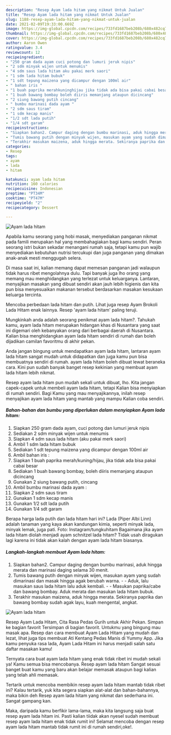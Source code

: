 ```yaml
---
description: "Resep Ayam lada hitam yang nikmat Untuk Jualan"
title: "Resep Ayam lada hitam yang nikmat Untuk Jualan"
slug: 1188-resep-ayam-lada-hitam-yang-nikmat-untuk-jualan
date: 2021-02-09T19:33:00.669Z
image: https://img-global.cpcdn.com/recipes/733fd1687beb208b/680x482cq70/ayam-lada-hitam-foto-resep-utama.jpg
thumbnail: https://img-global.cpcdn.com/recipes/733fd1687beb208b/680x482cq70/ayam-lada-hitam-foto-resep-utama.jpg
cover: https://img-global.cpcdn.com/recipes/733fd1687beb208b/680x482cq70/ayam-lada-hitam-foto-resep-utama.jpg
author: Aaron Owen
ratingvalue: 3.4
reviewcount: 12
recipeingredient:
- "250 gram dada ayam cuci potong dan lumuri jeruk nipis"
- "2 sdm minyak wijen untuk menumis"
- "4 sdm saus lada hitam aku pakai merk saori"
- "1 sdm lada hitam bubuk"
- "1 sdt tepung maizena yang dicampur dengan 100ml air"
- " bahan iris "
- "1 buah paprika merahkuninghijau jika tidak ada bisa pakai cabai besar"
- "1 buah bawang bombay boleh diiris memanjang ataupun dicincang"
- "2 siung bawang putih cincang"
- " bumbu marinasi dada ayam "
- "2 sdm saus tiram"
- "1 sdm kecap manis"
- "1/2 sdt lada putih"
- "1/4 sdt garam"
recipeinstructions:
- "Siapkan bahan2. Campur daging dengan bumbu marinasi, aduk hingga merata dan marinasi daging selama 30 menit."
- "Tumis bawang putih dengan minyak wijen, masukan ayam yang sudah dimarinasi dan masak hingga agak berubah warna.  Aduk, lalu masukan saus lada hitam lalu aduk kembali.  Masukan paprika/cabe dan bawang bombay. Aduk merata dan masukan lada hitam bubuk."
- "Terakhir masukan maizena, aduk hingga merata. Sekiranya paprika dan bawang bombay sudah agak layu, kuah mengental, angkat."
categories:
- Resep
tags:
- ayam
- lada
- hitam

katakunci: ayam lada hitam 
nutrition: 160 calories
recipecuisine: Indonesian
preptime: "PT34M"
cooktime: "PT47M"
recipeyield: "2"
recipecategory: Dessert

---
```



![Ayam lada hitam](https://img-global.cpcdn.com/recipes/733fd1687beb208b/680x482cq70/ayam-lada-hitam-foto-resep-utama.jpg)

Apabila kamu seorang yang hobi masak, menyediakan panganan nikmat pada famili merupakan hal yang membahagiakan bagi kamu sendiri. Peran seorang istri bukan sekadar menangani rumah saja, tetapi kamu pun wajib menyediakan kebutuhan nutrisi tercukupi dan juga panganan yang dimakan anak-anak mesti menggugah selera.

Di masa  saat ini, kalian memang dapat memesan panganan jadi walaupun tidak harus ribet mengolahnya dulu. Tapi banyak juga lho orang yang memang mau menghidangkan yang terlezat untuk keluarganya. Lantaran, menyajikan masakan yang dibuat sendiri akan jauh lebih higienis dan kita pun bisa menyesuaikan makanan tersebut berdasarkan masakan kesukaan keluarga tercinta. 

Mencoba perbedaan lada hitam dan putih. Lihat juga resep Ayam Brokoli Lada Hitam enak lainnya. Resep &#39;ayam lada hitam&#39; paling teruji.

Mungkinkah anda adalah seorang penikmat ayam lada hitam?. Tahukah kamu, ayam lada hitam merupakan hidangan khas di Nusantara yang saat ini digemari oleh kebanyakan orang dari berbagai daerah di Nusantara. Kalian bisa menghidangkan ayam lada hitam sendiri di rumah dan boleh dijadikan camilan favoritmu di akhir pekan.

Anda jangan bingung untuk mendapatkan ayam lada hitam, lantaran ayam lada hitam sangat mudah untuk didapatkan dan juga kamu pun bisa membuatnya sendiri di rumah. ayam lada hitam boleh dibuat lewat beraneka cara. Kini pun sudah banyak banget resep kekinian yang membuat ayam lada hitam lebih nikmat.

Resep ayam lada hitam pun mudah sekali untuk dibuat, lho. Kita jangan capek-capek untuk membeli ayam lada hitam, tetapi Kalian bisa menyiapkan di rumah sendiri. Bagi Kamu yang mau menyajikannya, inilah resep menyajikan ayam lada hitam yang mantab yang mampu Kalian coba sendiri.

<!--inarticleads1-->

##### Bahan-bahan dan bumbu yang diperlukan dalam menyiapkan Ayam lada hitam:

1. Siapkan 250 gram dada ayam, cuci potong dan lumuri jeruk nipis
1. Sediakan 2 sdm minyak wijen untuk menumis
1. Siapkan 4 sdm saus lada hitam (aku pakai merk saori)
1. Ambil 1 sdm lada hitam bubuk
1. Sediakan 1 sdt tepung maizena yang dicampur dengan 100ml air
1. Ambil  bahan iris :
1. Siapkan 1 buah paprika merah/kuning/hijau, jika tidak ada bisa pakai cabai besar
1. Sediakan 1 buah bawang bombay, boleh diiris memanjang ataupun dicincang
1. Gunakan 2 siung bawang putih, cincang
1. Ambil  bumbu marinasi dada ayam :
1. Siapkan 2 sdm saus tiram
1. Gunakan 1 sdm kecap manis
1. Gunakan 1/2 sdt lada putih
1. Gunakan 1/4 sdt garam


Berapa harga lada putih dan lada hitam hari ini? Lada (Piper Albi Linn) adalah tanaman yang kaya akan kandungan kimia, seperti minyak lada, minyak lemak, juga pati. Foto: Instagram/tungkuhitam Bagaimana jika ayam lada hitam diolah menjadi ayam schnitzel lada hitam? Tidak usah diragukan lagi karena ini tidak akan kalah dengan ayam lada hitam biasanya. 

<!--inarticleads2-->

##### Langkah-langkah membuat Ayam lada hitam:

1. Siapkan bahan2. Campur daging dengan bumbu marinasi, aduk hingga merata dan marinasi daging selama 30 menit.
1. Tumis bawang putih dengan minyak wijen, masukan ayam yang sudah dimarinasi dan masak hingga agak berubah warna. -  - Aduk, lalu masukan saus lada hitam lalu aduk kembali. -  - Masukan paprika/cabe dan bawang bombay. Aduk merata dan masukan lada hitam bubuk.
1. Terakhir masukan maizena, aduk hingga merata. Sekiranya paprika dan bawang bombay sudah agak layu, kuah mengental, angkat.
<img src="//assets-global.cpcdn.com/assets/icons/button_play-2c75c40dde080a61004c1f40b05d8f140eaff45d7e9e6481dc71c63d2e7c4909.png" alt="Ayam lada hitam">

Resep Ayam Lada Hitam, Cita Rasa Pedas Gurih untuk Akhir Pekan. Simpan ke bagian favorit Tersimpan di bagian favorit. Untukmu yang bingung mau masak apa. Resep dan cara membuat Ayam Lada Hitam yang mudah dan lezat, lihat juga tips membuat Ati Kentang Pedas Manis di Yummy App. Jika kamu penyuka rasa lada, Ayam Lada Hitam ini harus menjadi salah satu daftar masakan kamu! 

Ternyata cara buat ayam lada hitam yang enak tidak ribet ini mudah sekali ya! Kamu semua bisa mencobanya. Resep ayam lada hitam Sangat sesuai banget buat kamu yang baru akan belajar memasak ataupun bagi kalian yang telah ahli memasak.

Tertarik untuk mencoba membikin resep ayam lada hitam mantab tidak ribet ini? Kalau tertarik, yuk kita segera siapkan alat-alat dan bahan-bahannya, maka bikin deh Resep ayam lada hitam yang nikmat dan sederhana ini. Sangat gampang kan. 

Maka, daripada kamu berfikir lama-lama, maka kita langsung saja buat resep ayam lada hitam ini. Pasti kalian tiidak akan nyesel sudah membuat resep ayam lada hitam enak tidak rumit ini! Selamat mencoba dengan resep ayam lada hitam mantab tidak rumit ini di rumah sendiri,oke!.

